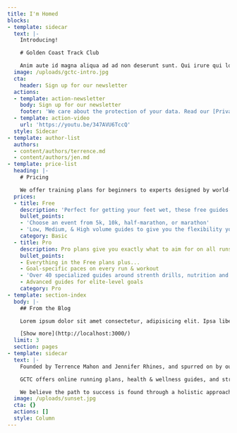 ```yaml
---
title: I'm Homed
blocks:
- template: sidecar
  text: |-
    Introducing!

    # Golden Coast Track Club

    Anim aute id magna aliqua ad ad non deserunt sunt. Qui irure qui lorem cupidatat commodo. Elit sunt amet fugiat veniam occaecat fugiat aliqua ad ad non deserunt sunt
  image: /uploads/gctc-intro.jpg
  cta:
    header: Sign up for our newsletter
  actions:
  - template: action-newsletter
    body: Sign up for our newsletter
    footer: 'We care about the protection of your data. Read our [Privacy Policy](http://localhost:3002/templates/home#).'
  - template: action-video
    url: 'https://youtu.be/347AVU6TccQ'
  style: Sidecar
- template: author-list
  authors:
  - content/authors/terrence.md
  - content/authors/jen.md
- template: price-list
  heading: |-
    # Pricing

    We offer training plans for beginners to experts designed by world-class coaches and athletes.
  prices:
  - title: Free
    description: 'Perfect for getting your feet wet, these free guides will give keep your training balanced and ensure your progress steadily.'
    bullet_points:
    - 'Choose an event from 5k, 10k, half-marathon, or marathon'
    - 'Low, Medium, & High volume guides to give you the flexibility you need'
    category: Basic
  - title: Pro
    description: Pro plans give you exactly what to aim for on all runs and workouts with paces based on your target goal time.
    bullet_points:
    - Everything in the Free plans plus...
    - Goal-specific paces on every run & workout
    - 'Over 40 specialized guides around strenth drills, nutrition and mindfulness tips'
    - Advanced guides for elite-level goals
    category: Pro
- template: section-index
  body: |-
    ## From the Blog

    Lorem ipsum dolor sit amet consectetur, adipisicing elit. Ipsa libero labore natus atque, ducimus sed.

    [Show more](http://localhost:3000/)
  limit: 3
  section: pages
- template: sidecar
  text: |-
    Founded by Terrence Mahon and Jennifer Rhines, and spurred on by our team of professional runners, Golden Coast Track Club is about teaching athletes the fundamentals of sport and life. As the name suggests we are located on the California Coast in San Diego, but no one is limited from joining our athletic community.

    GCTC offers online running plans, health & wellness guides, and strength programs so people all over the world have the opportunity to get involved. These programs range from fundamental to highly individualized, with access to information provided by world class coaches and athletes.

    We believe the path to success is found through a holistic approach to training and a strong sense of community. This culture is what fuels GCTC, and helps our runners to stay committed to their athletic endeavors. By joining our team you are taking the first step in breaking down barriers and achieving your goals.
  image: /uploads/sunset.jpg
  cta: {}
  actions: []
  style: Column
---
```


